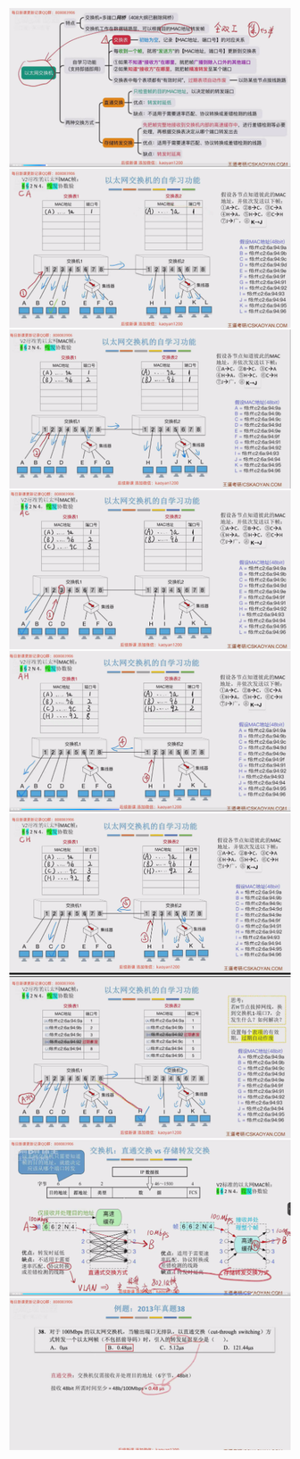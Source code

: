 ![](images/{436E97B2-45F2-4681-AFAB-C3548701FDF9}.png)![](images/{4EA39572-3F2A-4802-AB78-85666C8A0A8D}.png)![](images/{FA9FE27C-6EF6-41EA-8041-3954E4AAFA5A}.png)![](images/{91DE177C-77AB-4D7E-9833-B5DAF6F0E876}.png)![](images/{70C8D28D-F11B-48A7-9E05-78601EBF74AF}.png)![](images/{69306C13-327B-4556-8895-2EDCA2FC07EE}.png)![](images/{BEE35EDC-7438-464A-80A6-B75DD537B235}.png)![](images/{D2E6824C-E332-43D2-AA52-5D7F47D0B0E7}.png)![](images/{C9DA3045-CF2B-495A-8A9D-5702BA070225}.png)
